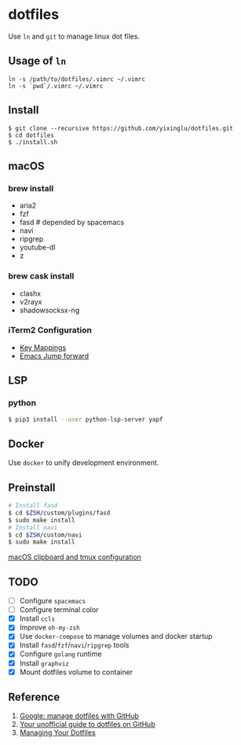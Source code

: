 dotfiles
========

Use `ln` and `git` to manage linux dot files.

Usage of `ln`
-------------

    ln -s /path/to/dotfiles/.vimrc ~/.vimrc
    ln -s `pwd`/.vimrc ~/.vimrc

Install
-------

    $ git clone --recursive https://github.com/yixinglu/dotfiles.git
    $ cd dotfiles
    $ ./install.sh

macOS
-----

### brew install

* aria2
* fzf
* fasd # depended by spacemacs
* navi
* ripgrep
* youtube-dl
* z

### brew cask install

* clashx
* v2rayx
* shadowsocksx-ng

### iTerm2 Configuration

- [Key Mappings](https://apple.stackexchange.com/a/204802/472025)
- [Emacs Jump forward](https://emacs-china.org/t/spacemacs-c-i-evil-jump-forwar/19703/12)

LSP
---

### python

```bash
$ pip3 install --user python-lsp-server yapf
```

Docker
------

Use `docker` to unify development environment.

Preinstall
----------

```bash
# Install fasd
$ cd $ZSH/custom/plugins/fasd
$ sudo make install
# Install navi
$ cd $ZSH/custom/navi
$ sudo make install
```

[macOS clipboard and tmux configuration](https://thoughtbot.com/blog/tmux-copy-paste-on-os-x-a-better-future)

TODO
----

- [ ] Configure `spacemacs`
- [ ] Configure terminal color
- [X] Install `ccls`
- [X] Improve `oh-my-zsh`
- [X] Use `docker-compose` to manage volumes and docker startup
- [X] Install `fasd`/`fzf`/`navi`/`ripgrep` tools
- [X] Configure `golang` runtime
- [X] Install `graphviz`
- [X] Mount dotfiles volume to container

Reference
---------

1. [Google: manage dotfiles with GitHub](https://www.google.com/#q=manage+dotfiles+with+GitHub)
2. [Your unofficial guide to dotfiles on GitHub](https://dotfiles.github.io/)
3. [Managing Your Dotfiles](http://www.anishathalye.com/2014/08/03/managing-your-dotfiles/)
